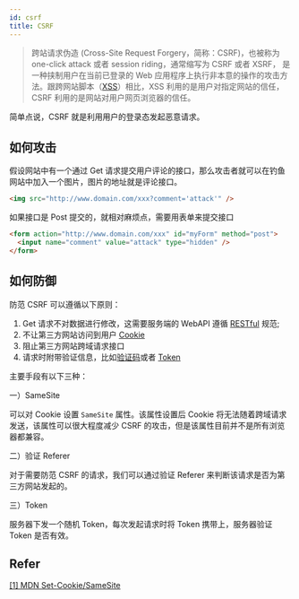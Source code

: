 ```yaml
---
id: csrf
title: CSRF
---
```


> 跨站请求伪造 (Cross-Site Request Forgery，简称：CSRF)，也被称为 one-click attack 或者 session riding，通常缩写为 CSRF 或者 XSRF， 是一种挟制用户在当前已登录的 Web 应用程序上执行非本意的操作的攻击方法。跟跨网站脚本（[XSS](./xss)）相比，XSS 利用的是用户对指定网站的信任，CSRF 利用的是网站对用户网页浏览器的信任。

简单点说，CSRF 就是利用用户的登录态发起恶意请求。

## 如何攻击

假设网站中有一个通过 Get 请求提交用户评论的接口，那么攻击者就可以在钓鱼网站中加入一个图片，图片的地址就是评论接口。

```html
<img src="http://www.domain.com/xxx?comment='attack'" />
```

如果接口是 Post 提交的，就相对麻烦点，需要用表单来提交接口

```html
<form action="http://www.domain.com/xxx" id="myForm" method="post">
  <input name="comment" value="attack" type="hidden" />
</form>
```

## 如何防御

防范 CSRF 可以遵循以下原则：

1. Get 请求不对数据进行修改，这需要服务端的 WebAPI 遵循 [RESTful](../restful-api) 规范;
2. 不让第三方网站访问到用户 [Cookie](../browser/cookie)
3. 阻止第三方网站跨域请求接口
4. 请求时附带验证信息，比如[验证码](./security-code)或者 [Token](./token)

主要手段有以下三种：

一）SameSite

可以对 Cookie 设置 `SameSite` 属性。该属性设置后 Cookie 将无法随着跨域请求发送，该属性可以很大程度减少 CSRF 的攻击，但是该属性目前并不是所有浏览器都兼容。

二）验证 Referer

对于需要防范 CSRF 的请求，我们可以通过验证 Referer 来判断该请求是否为第三方网站发起的。

三）Token

服务器下发一个随机 Token，每次发起请求时将 Token 携带上，服务器验证 Token 是否有效。

## Refer

[[1] MDN Set-Cookie/SameSite](https://developer.mozilla.org/zh-CN/docs/Web/HTTP/Headers/Set-Cookie/SameSite)